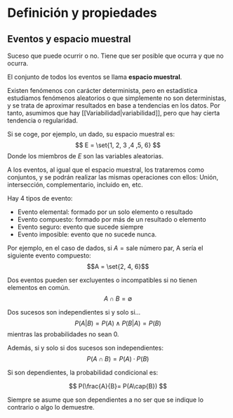 
# Definición y propiedades

## Eventos y espacio muestral

Suceso que puede ocurrir o no. Tiene que ser posible que ocurra y que no ocurra.

El conjunto de todos los eventos se llama **espacio muestral**.

Existen fenómenos con carácter determinista, pero en estadística estudiamos fenómenos aleatorios o que simplemente no son deterministas, y se trata de aproximar resultados en base a tendencias en los datos. Por tanto, asumimos que hay [[Variabilidad|variabilidad]], pero que hay cierta tendencia o regularidad.

Si se coge, por ejemplo, un dado, su espacio muestral es:
$$
E = \set{1, 2, 3 ,4 ,5, 6}
$$
Donde los miembros de $E$ son las variables aleatorias.

A los eventos, al igual que el espacio muestral, los trataremos como conjuntos, y se podrán realizar las mismas operaciones con ellos: Unión, intersección, complementario, incluido en, etc.

Hay 4 tipos de evento:
- Evento elemental: formado por un solo elemento o resultado
- Evento compuesto: formado por más de un resultado o elemento
- Evento seguro: evento que sucede siempre
- Evento imposible: evento que no sucede nunca.

Por ejemplo, en el caso de dados, si $A = \text{sale número par}$, A sería el siguiente evento compuesto:
$$A = \set{2, 4, 6}$$

Dos eventos pueden ser excluyentes o incompatibles si no tienen elementos en común.
$$
A\cap B = \emptyset
$$

Dos sucesos son independientes si y solo si...
$$
P(A|B) = P(A) \land P(B|A) = P(B) 
$$
mientras las probabilidades no sean 0.

Además, si y solo si dos sucesos son independientes:
$$
P(A\cap B) = P(A) · P(B)
$$

Si son dependientes, la probabilidad condicional es: 

$$
P(\frac{A}{B}= P(A\cap{B})
$$

Siempre se asume que son dependientes a no ser que se indique lo contrario o algo lo demuestre.
